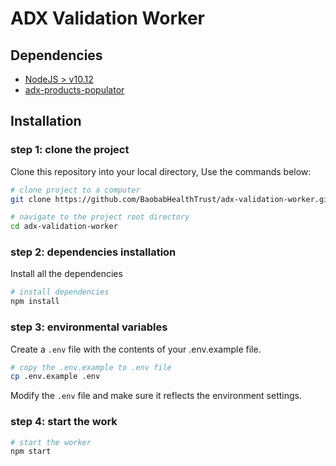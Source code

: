 # ADX Validation Worker

## Dependencies

- [NodeJS > v10.12](https://nodejs.org/en/download/ "node")
- [adx-products-populator](https://github.com/BaobabHealthTrust/adx-products-populator)

## Installation

### step 1: clone the project

Clone this repository into your local directory, Use the commands below:

```sh
# clone project to a computer
git clone https://github.com/BaobabHealthTrust/adx-validation-worker.git

# navigate to the project root directory
cd adx-validation-worker
```

### step 2: dependencies installation

Install all the dependencies

```sh
# install dependencies
npm install
```

### step 3: environmental variables

Create a `.env` file with the contents of your .env.example file.

```sh
# copy the .env.example to .env file
cp .env.example .env
```

Modify the `.env` file and make sure it reflects the environment settings.

### step 4: start the work

```sh
# start the worker
npm start
```
